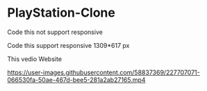 # PlayStation-Clone
 
Code this not support responsive 

Code this support responsive 1309*617 px


This vedio Website



https://user-images.githubusercontent.com/58837369/227707071-066530fa-50ae-467d-bee5-281a2ab27165.mp4

